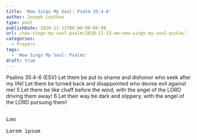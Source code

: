```yaml
---
title: 'Now Sings My Soul: Psalm 35:4-6'
author: Joseph Louthan
type: post
publishDate: 2020-11-13T06:00:00-06:00
url: /now-sings-my-soul-psalm/2020-11-13-am-now-sings-my-soul-psalm/
categories:
  - Prayers
tags:
  - 'Now Sings My Soul: Psalms'
draft: true
---
```

Psalms 35:4-6 (ESV) Let them be put to shame and dishonor
who seek after my life!
Let them be turned back and disappointed
who devise evil against me!
5 Let them be like chaff before the wind,
with the angel of the LORD driving them away!
6 Let their way be dark and slippery,
with the angel of the LORD pursuing them!
<pre>
<div style="font-variant: small-caps;">
Lord
</div>
Lorem ipsum
</pre>
